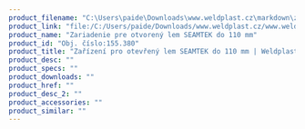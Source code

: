 ```yaml
---
product_filename: "C:\Users\paide\Downloads\www.weldplast.cz\markdown\zarizeni-pro-otevreny-lem-seamtek-do-110-mm_pg=4.md"
product_link: "file:/C:/Users/paide/Downloads/www.weldplast.cz/www.weldplast.cz/sk/zarizeni-pro-otevreny-lem-seamtek-do-110-mm_pg=4"
product_name: "Zariadenie pre otvorený lem SEAMTEK do 110 mm"
product_id: "Obj. číslo:155.380"
product_title: "Zařízení pro otevřený lem SEAMTEK do 110 mm | Weldplast"
product_desc: ""
product_specs: ""
product_downloads: ""
product_href: ""
product_desc_2: ""
product_accessories: ""
product_similar: ""
---
```

